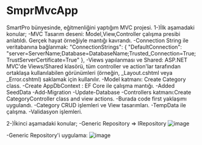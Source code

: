 # SmprMvcApp
SmartPro bünyesinde, eğitmenliğini yaptığım MVC projesi.
1-)İlk aşamadaki konular;
-MVC Tasarım deseni: Model,View,Controller çalışma presibi anlatıldı. Gerçek hayat örneğiyle mantığı kavrandı.
-Connection String ile veritabanına bağlanmak: "ConnectionStrings": {
  "DefaultConnection": "server=ServerName;Database=DatabaseName;Trusted_Connection=True;TrustServerCertificate=True"
},
-Views yapılanması ve Shared: ASP.NET MVC'de Views/Shared klasörü, tüm controller ve action'lar tarafından ortaklaşa kullanılabilen görünümleri (örneğin, _Layout.cshtml veya _Error.cshtml) saklamak için kullanılır.
-Model katmanı: Create Category class.
-Create AppDbContext : EF Core ile çalışma mantığı.
-Added SeedData
-Add-Migration
-Update-Database
-Controllers katmanı:Create CategoryController class and view actions.
-Burada code first yaklaşımı uygulandı.
-Category CRUD işlemleri ve View tasarımları.
-TempData ile çalışma.
-Validasyon işlemleri.

2-)İkinci aşamadaki konular;
-Generic Repository => IRepository
![image](https://github.com/user-attachments/assets/a95b4dc4-16cc-4a88-be1e-06280011d120)

-Generic Repository'i uygulama:
![image](https://github.com/user-attachments/assets/bce353a8-d77f-4f24-a59b-9916921ecfc1)



